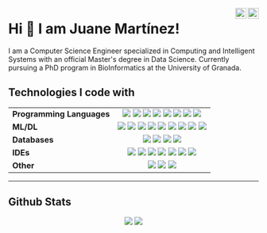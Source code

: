 <a href="https://twitter.com/JuaneMartinez99" target="_blank" rel="nofollow"><img align="right" alt="Juane's Twitter" width="22px" src="https://cdn.jsdelivr.net/npm/simple-icons@v3/icons/twitter.svg" /></a><a href="https://linkedin.com/in/juanemiliomartinez" target="_blank" rel="nofollow"><img align="right" alt="Juane's Linkdein" width="22px" src="https://cdn.jsdelivr.net/npm/simple-icons@v3/icons/linkedin.svg" /></a>

# Hi 👋 I am Juane Martínez! 
I am a Computer Science Engineer specialized in Computing and Intelligent Systems with an official Master's degree in Data Science. Currently pursuing a PhD program in BioInformatics at the University of Granada.

## Technologies I code with

<table>
  <thead align="center">
  </thead>
  <tbody>
    <tr>
      <td><b>Programming Languages</b></td>
      <td align="center">
       <img src="https://img.shields.io/badge/java-%23ED8B00.svg?&style=for-the-badge&logo=java&logoColor=white"/> 
       <img src="https://img.shields.io/badge/scala-%23DC322F.svg?style=for-the-badge&logo=scala&logoColor=white"/> 
       <img src="https://img.shields.io/badge/c%20-%2300599C.svg?&style=for-the-badge&logo=c&logoColor=white"/> 
       <img src="https://img.shields.io/badge/c++%20-%2300599C.svg?&style=for-the-badge&logo=c%2B%2B&logoColor=white"/> 
       <img src="https://img.shields.io/badge/r-%23276DC3.svg?style=for-the-badge&logo=r&logoColor=white"/> 
       <img src="https://img.shields.io/badge/python-3670A0?style=for-the-badge&logo=python&logoColor=ffdd54"/> 
       <img src="https://img.shields.io/badge/latex-%23008080.svg?&style=for-the-badge&logo=latex&logoColor=white"/>
       <img src="https://img.shields.io/badge/shell_script%20-%23121011.svg?&style=for-the-badge&logo=gnu-bash&logoColor=white"/> 
      </td>
    </tr>
    <tr>
      <td><b>ML/DL</b></td>
      <td align="center">
       <img src="https://img.shields.io/badge/scikit--learn-%23F7931E.svg?style=for-the-badge&logo=scikit-learn&logoColor=white"/>
       <img src="https://img.shields.io/badge/TensorFlow-%23FF6F00.svg?style=for-the-badge&logo=TensorFlow&logoColor=white"/>
       <img src="https://img.shields.io/badge/Keras-%23D00000.svg?style=for-the-badge&logo=Keras&logoColor=white"/>
       <img src="https://img.shields.io/badge/pandas-%23150458.svg?style=for-the-badge&logo=pandas&logoColor=white"/> 
       <img src="https://img.shields.io/badge/SciPy-%230C55A5.svg?style=for-the-badge&logo=scipy&logoColor=%white"/>
       <img src="https://img.shields.io/badge/numpy-%23013243.svg?style=for-the-badge&logo=numpy&logoColor=white"/>
       <img src="https://img.shields.io/badge/opencv-%23white.svg?style=for-the-badge&logo=opencv&logoColor=white"/>
       <img src="https://img.shields.io/badge/mlflow-%23d9ead3.svg?style=for-the-badge&logo=numpy&logoColor=blue"/>
       <img src="https://img.shields.io/badge/Matplotlib-%23ffffff.svg?style=for-the-badge&logo=Matplotlib&logoColor=black"/>
      </td>
    </tr>
    <tr>
      <td><b>Databases</b></td>
      <td align="center">
       <img src="https://img.shields.io/badge/mysql-%2300f.svg?style=for-the-badge&logo=mysql&logoColor=white"/>
       <img src="https://img.shields.io/badge/sqlite-%2307405e.svg?style=for-the-badge&logo=sqlite&logoColor=white"/> 
       <img src="https://img.shields.io/badge/MariaDB-003545?style=for-the-badge&logo=mariadb&logoColor=white"/> 
       <img src="https://img.shields.io/badge/MongoDB-%234ea94b.svg?style=for-the-badge&logo=mongodb&logoColor=white"/>
      </td>
    </tr>
    <tr>
      <td><b>IDEs</b></td>
      <td align="center">
       <img src="https://img.shields.io/badge/jupyter-%23FA0F00.svg?style=for-the-badge&logo=jupyter&logoColor=white"/> 
       <img src="https://img.shields.io/badge/Visual%20Studio%20Code-0078d7.svg?style=for-the-badge&logo=visual-studio-code&logoColor=white"/> 
       <img src="https://img.shields.io/badge/RStudio-75AADB?style=for-the-badge&logo=RStudio&logoColor=white"/> 
       <img src="https://img.shields.io/badge/Android%20Studio-3DDC84.svg?style=for-the-badge&logo=android-studio&logoColor=white"/> 
       <img src="https://img.shields.io/badge/Spyder-838485?style=for-the-badge&logo=spyder%20ide&logoColor=maroon"/> 
       <img src="https://img.shields.io/badge/IntelliJIDEA-000000.svg?style=for-the-badge&logo=intellij-idea&logoColor=white"/> 
       <img src="https://img.shields.io/badge/pycharm-143?style=for-the-badge&logo=pycharm&logoColor=black&color=black&labelColor=green"/> 
      </td>
    </tr>
    <tr>
      <td><b>Other</b></td>
      <td align="center">
       <img src="https://img.shields.io/badge/Trello-%23026AA7.svg?style=for-the-badge&logo=Trello&logoColor=white"/>
       <img src="https://img.shields.io/badge/CMake-%23008FBA.svg?style=for-the-badge&logo=cmake&logoColor=white"/> 
       <img src="https://img.shields.io/badge/docker-%230db7ed.svg?style=for-the-badge&logo=docker&logoColor=white"/> 
      </td>
    </tr>
  </tbody>
</table>

---

## Github Stats

<p align = "center">
  <img src = "https://github-readme-stats.vercel.app/api?username=Juane99&show_icons=true&theme=algolia&line_height=27">
  <img src = "https://github-readme-stats.vercel.app/api/top-langs/?username=Juane99&theme=algolia&langs_count=10">
</p>
